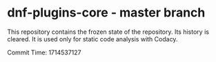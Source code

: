 # dnf-plugins-core - master branch

This repository contains the frozen state of the repository.
Its history is cleared. It is used only for static code
analysis with Codacy.

Commit Time: 1714537127